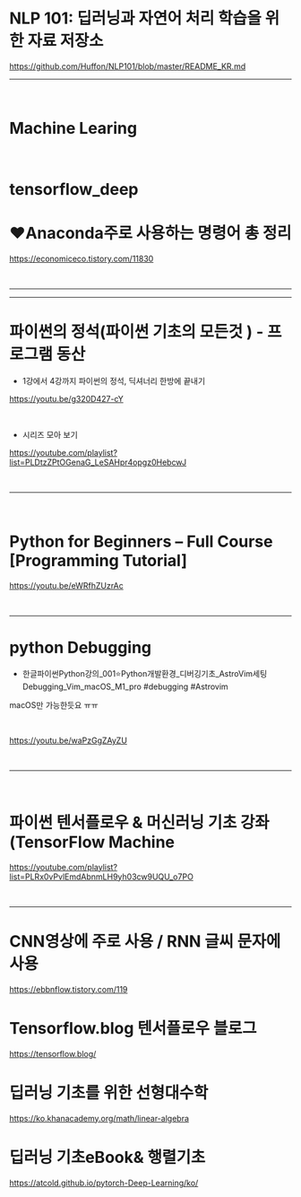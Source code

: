 # NLP 101: 딥러닝과 자연어 처리 학습을 위한 자료 저장소

https://github.com/Huffon/NLP101/blob/master/README_KR.md

<hr>

<br>


# Machine Learing 

<br>


# tensorflow_deep


# ♥︎Anaconda주로 사용하는 명령어 총 정리

https://economiceco.tistory.com/11830

<br>

<hr>

<hr>

# 파이썬의 정석(파이썬 기초의 모든것 ) - 프로그램 동산 

- 1강에서 4강까지 파이썬의 정석, 딕셔너리 한방에 끝내기

https://youtu.be/g320D427-cY

<br>

- 시리즈 모아 보기

https://youtube.com/playlist?list=PLDtzZPtOGenaG_LeSAHpr4opgz0HebcwJ

<br>

<hr>


<br>

# Python for Beginners – Full Course [Programming Tutorial]

https://youtu.be/eWRfhZUzrAc


<br>

<hr>

# python Debugging

- 한글파이썬Python강의_001⭐️Python개발환경_디버깅기초_AstroVim세팅Debugging_Vim_macOS_M1_pro #debugging #Astrovim


macOS만 가능한듯요 ㅠㅠ

<br>

https://youtu.be/waPzGgZAyZU

<br>

<hr>

<br>

# 파이썬 텐서플로우 & 머신러닝 기초 강좌 (TensorFlow Machine

https://youtube.com/playlist?list=PLRx0vPvlEmdAbnmLH9yh03cw9UQU_o7PO

<br>

<hr>

# CNN영상에 주로 사용 / RNN 글씨 문자에 사용

https://ebbnflow.tistory.com/119

# Tensorflow.blog 텐서플로우 블로그

https://tensorflow.blog/

# 딥러닝 기초를 위한 선형대수학

https://ko.khanacademy.org/math/linear-algebra

# 딥러닝 기초eBook& 행렬기초

https://atcold.github.io/pytorch-Deep-Learning/ko/
